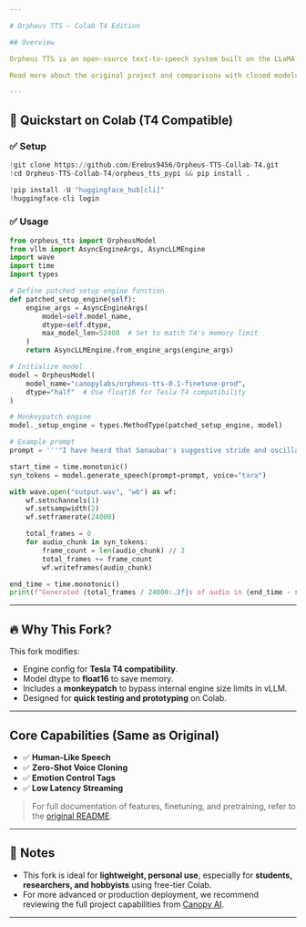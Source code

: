 ```yaml
---

# Orpheus TTS – Colab T4 Edition

## Overview

Orpheus TTS is an open-source text-to-speech system built on the LLaMA 3B backbone. This version has been **forked and modified** to work seamlessly with **Google Colab's free-tier T4 GPU**, enabling fast and efficient speech synthesis even without high-end hardware.

Read more about the original project and comparisons with closed models like Eleven Labs and PlayHT in the [official blog post](https://canopylabs.ai/model-releases).

---
```


## 🚀 Quickstart on Colab (T4 Compatible)

### ✅ Setup

```python
!git clone https://github.com/Erebus9456/Orpheus-TTS-Collab-T4.git
!cd Orpheus-TTS-Collab-T4/orpheus_tts_pypi && pip install .

!pip install -U "huggingface_hub[cli]"
!huggingface-cli login
```

### ✅ Usage

```python
from orpheus_tts import OrpheusModel
from vllm import AsyncEngineArgs, AsyncLLMEngine
import wave
import time
import types

# Define patched setup engine function
def patched_setup_engine(self):
    engine_args = AsyncEngineArgs(
        model=self.model_name,
        dtype=self.dtype,
        max_model_len=52400  # Set to match T4's memory limit
    )
    return AsyncLLMEngine.from_engine_args(engine_args)

# Initialize model
model = OrpheusModel(
    model_name="canopylabs/orpheus-tts-0.1-finetune-prod",
    dtype="half"  # Use float16 for Tesla T4 compatibility
)

# Monkeypatch engine
model._setup_engine = types.MethodType(patched_setup_engine, model)

# Example prompt
prompt = '''"I have heard that Sanaubar's suggestive stride and oscillating hips sent men to reveries of infidelity..."'''

start_time = time.monotonic()
syn_tokens = model.generate_speech(prompt=prompt, voice="tara")

with wave.open("output.wav", "wb") as wf:
    wf.setnchannels(1)
    wf.setsampwidth(2)
    wf.setframerate(24000)

    total_frames = 0
    for audio_chunk in syn_tokens:
        frame_count = len(audio_chunk) // 2
        total_frames += frame_count
        wf.writeframes(audio_chunk)

end_time = time.monotonic()
print(f"Generated {total_frames / 24000:.2f}s of audio in {end_time - start_time:.2f}s")
```

---

## 🔥 Why This Fork?

This fork modifies:

* Engine config for **Tesla T4 compatibility**.
* Model dtype to **float16** to save memory.
* Includes a **monkeypatch** to bypass internal engine size limits in vLLM.
* Designed for **quick testing and prototyping** on Colab.

---

## Core Capabilities (Same as Original)

* ✅ **Human-Like Speech**
* ✅ **Zero-Shot Voice Cloning**
* ✅ **Emotion Control Tags**
* ✅ **Low Latency Streaming**

> For full documentation of features, finetuning, and pretraining, refer to the [original README](https://github.com/canopyai/Orpheus-TTS).

---

## 📌 Notes

* This fork is ideal for **lightweight, personal use**, especially for **students, researchers, and hobbyists** using free-tier Colab.
* For more advanced or production deployment, we recommend reviewing the full project capabilities from [Canopy AI](https://github.com/canopyai/Orpheus-TTS).

---
